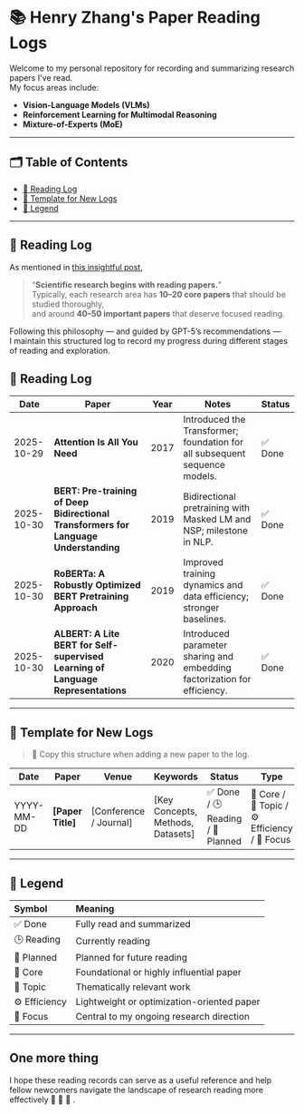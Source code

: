 # 📚 Henry Zhang's Paper Reading Logs

Welcome to my personal repository for recording and summarizing research papers I've read.  
My focus areas include:
- **Vision-Language Models (VLMs)**
- **Reinforcement Learning for Multimodal Reasoning**
- **Mixture-of-Experts (MoE)**

---

## 🗂️ Table of Contents
- [📅 Reading Log](#-reading-log)
- [🧱 Template for New Logs](#-template-for-new-logs)
- [🧩 Legend](#-legend)

---

## 📅 Reading Log

As mentioned in [this insightful post](https://www.xiaohongshu.com/discovery/item/68fc7fa90000000003035c7e?source=webshare),  
> “**Scientific research begins with reading papers.**”  
> Typically, each research area has **10–20 core papers** that should be studied thoroughly,  
> and around **40–50 important papers** that deserve focused reading.  

Following this philosophy — and guided by GPT-5’s recommendations —  
I maintain this structured log to record my progress during different stages of reading and exploration.

## 📅 Reading Log

| Date | Paper | Year | Notes | Status |
|------|--------|------|--------|---------|
| 2025-10-29 | **Attention Is All You Need** | 2017 | Introduced the Transformer; foundation for all subsequent sequence models. | ✅ Done |
| 2025-10-30 | **BERT: Pre-training of Deep Bidirectional Transformers for Language Understanding** | 2019 | Bidirectional pretraining with Masked LM and NSP; milestone in NLP. | ✅ Done |
| 2025-10-30 | **RoBERTa: A Robustly Optimized BERT Pretraining Approach** | 2019 | Improved training dynamics and data efficiency; stronger baselines. | ✅ Done |
| 2025-10-30 | **ALBERT: A Lite BERT for Self-supervised Learning of Language Representations** | 2020 | Introduced parameter sharing and embedding factorization for efficiency. | ✅ Done |



---

## 🧱 Template for New Logs

> 🧩 Copy this structure when adding a new paper to the log.

| Date | Paper | Venue | Keywords | Status | Type | Notes |
|------|--------|--------|----------|---------|-------|--------|
| YYYY-MM-DD | **[Paper Title]** | [Conference / Journal] | [Key Concepts, Methods, Datasets] | ✅ Done / 🕒 Reading / 📖 Planned | 🔑 Core / 🧩 Topic / ⚙️ Efficiency / 🚀 Focus | Brief summary, thoughts, or reflections. |

---

## 🧩 Legend

| Symbol | Meaning |
|:-------|:---------|
| ✅ Done | Fully read and summarized |
| 🕒 Reading | Currently reading |
| 📖 Planned | Planned for future reading |
| 🔑 Core | Foundational or highly influential paper |
| 🧩 Topic | Thematically relevant work |
| ⚙️ Efficiency | Lightweight or optimization-oriented paper |
| 🚀 Focus | Central to my ongoing research direction |

---

## One more thing 
I hope these reading records can serve as a useful reference and help fellow newcomers navigate the landscape of research reading more effectively 🚀 🚀 🚀 .
